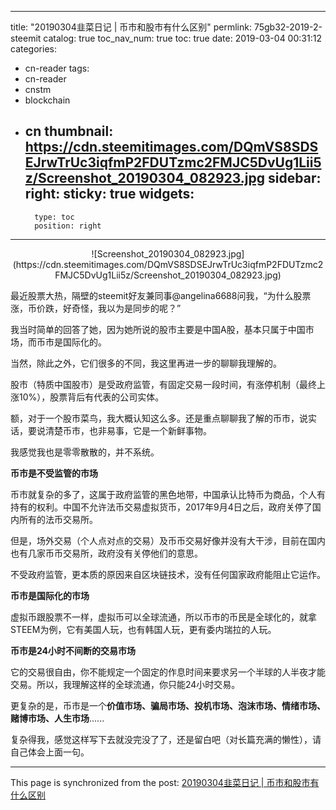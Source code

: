 
---
title: "20190304韭菜日记 | 币市和股市有什么区别"
permlink: 75gb32-2019-2-steemit
catalog: true
toc_nav_num: true
toc: true
date: 2019-03-04 00:31:12
categories:
- cn-reader
tags:
- cn-reader
- cnstm
- blockchain
- cn
thumbnail: https://cdn.steemitimages.com/DQmVS8SDSEJrwTrUc3iqfmP2FDUTzmc2FMJC5DvUg1Lii5z/Screenshot_20190304_082923.jpg
sidebar:
    right:
        sticky: true
widgets:
    -
        type: toc
        position: right
---


<center>![Screenshot_20190304_082923.jpg](https://cdn.steemitimages.com/DQmVS8SDSEJrwTrUc3iqfmP2FDUTzmc2FMJC5DvUg1Lii5z/Screenshot_20190304_082923.jpg)</center>

最近股票大热，隔壁的steemit好友兼同事@angelina6688问我，“为什么股票涨，币价跌，好奇怪，我以为是同步的呢？”

我当时简单的回答了她，因为她所说的股市主要是中国A股，基本只属于中国市场，而币市是国际化的。

当然，除此之外，它们很多的不同，我这里再进一步的聊聊我理解的。

股市（特质中国股市）是受政府监管，有固定交易一段时间，有涨停机制（最终上涨10%），股票背后有代表的公司实体。

额，对于一个股市菜鸟，我大概认知这么多。还是重点聊聊我了解的币市，说实话，要说清楚币市，也非易事，它是一个新鲜事物。

我感觉我也是零零散散的，并不系统。

**币市是不受监管的市场**

币市就复杂的多了，这属于政府监管的黑色地带，中国承认比特币为商品，个人有持有的权利。中国不允许法币交易虚拟货币，2017年9月4日之后，政府关停了国内所有的法币交易所。

但是，场外交易（个人点对点的交易）及币币交易好像并没有大干涉，目前在国内也有几家币币交易所，政府没有关停他们的意思。

不受政府监管，更本质的原因来自区块链技术，没有任何国家政府能阻止它运作。

**币市是国际化的市场**

虚拟币跟股票不一样，虚拟币可以全球流通，所以币市的币民是全球化的，就拿STEEM为例，它有美国人玩，也有韩国人玩，更有委内瑞拉的人玩。

**币市是24小时不间断的交易市场**

它的交易很自由，你不能规定一个固定的作息时间来要求另一个半球的人半夜才能交易。所以，我理解这样的全球流通，你只能24小时交易。

更复杂的是，币市是一个**价值市场、骗局市场、投机市场、泡沫市场、情绪市场、赌博市场、人生市场**......

复杂得我，感觉这样写下去就没完没了了，还是留白吧（对长篇充满的懒性），请自己体会上面一句。

- - -

This page is synchronized from the post: [20190304韭菜日记 | 币市和股市有什么区别](https://steemit.com/@yellowbird/75gb32-2019-2-steemit)
